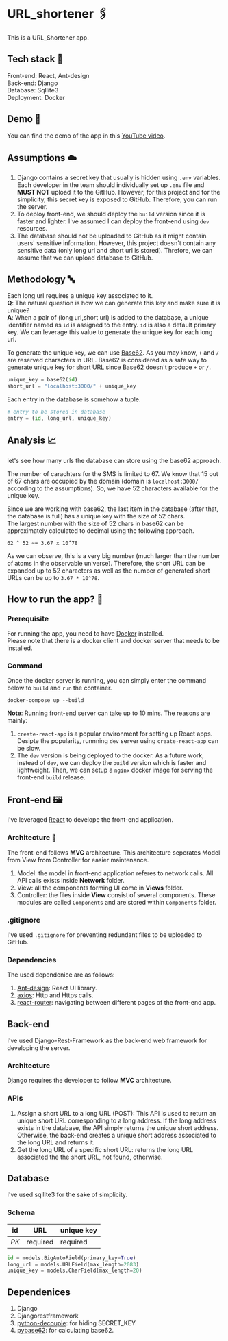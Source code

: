 # URL_shortener 🖇️

This is a URL_Shortener app.

## Tech stack 👕

Front-end: React, Ant-design
<br>
Back-end: Django
<br>
Database: Sqllite3
<br>
Deployment: Docker

## Demo 🎥

You can find the demo of the app in this [YouTube video](https://youtu.be/aIrZlY3LTQE).

## Assumptions ☁️

1. Django contains a secret key that usually is hidden using `.env` variables. Each developer in the team should individually set up `.env` file and **MUST NOT** upload it to the GitHub. However, for this project and for the simplicity, this secret key is exposed to GitHub. Therefore, you can run the server.
2. To deploy front-end, we should deploy the `build` version since it is faster and lighter. I've assumed I can deploy the front-end using `dev` resources.
3. The database should not be uploaded to GitHub as it might contain users' sensitive information. However, this project doesn't contain any sensitive data (only long url and short url is stored). Threfore, we can assume that we can upload database to GitHub.

## Methodology 🔤

Each long url requires a unique key associated to it.  
**Q**: The natural question is how we can generate this key and make sure it is unique?  
**A**: When a pair of (long url,short url) is added to the database, a unique identifier named as `id` is assigned to the entry. `id` is also a default primary key. We can leverage this value to generate the unique key for each long url.

To generate the unique key, we can use [Base62](https://en.wikipedia.org/wiki/Base62). As you may know, `+` and `/` are reserved characters in URL. Base62 is considered as a safe way to generate unique key for short URL since Base62 doesn't produce `+` or `/`.

```Python
unique_key = base62(id)
short_url = "localhost:3000/" + unique_key
```

Each entry in the database is somehow a tuple.

```Python
# entry to be stored in database
entry = (id, long_url, unique_key)
```

## Analysis 📈

let's see how many urls the database can store using the base62 approach.

The number of carachters for the SMS is limited to 67. We know that 15 out of 67 chars are occupied by the domain (domain is `localhost:3000/` according to the assumptions). So, we have 52 characters available for the unique key.

Since we are working with base62, the last item in the database (after that, the database is full) has a unique key with the size of 52 chars.  
The largest number with the size of 52 chars in base62 can be approximately calculated to decimal using the following approach.

```
62 ^ 52 ~= 3.67 x 10^78
```

As we can observe, this is a very big number (much larger than the number of atoms in the observable universe). Therefore, the short URL can be expanded up to 52 characters as well as the number of generated short URLs can be up to `3.67 * 10^78`.

## How to run the app? 🤨

### Prerequisite

For running the app, you need to have [Docker](https://docs.docker.com/get-docker/) installed.  
Please note that there is a docker client and docker server that needs to be installed.

### Command

Once the docker server is running, you can simply enter the command below to `build` and `run` the container.

```
docker-compose up --build
```

**Note**: Running front-end server can take up to 10 mins. The reasons are mainly:

1. `create-react-app` is a popular environment for setting up React apps. Desipte the popularity, runnning `dev` server using `create-react-app` can be slow.
2. The `dev` version is being deployed to the docker. As a future work, instead of `dev`, we can deploy the `build` version which is faster and lightweight. Then, we can setup a `nginx` docker image for serving the front-end `build` release.

## Front-end 🖼️

I've leveraged [React](https://reactjs.org/) to develope the front-end application.

### Architecture 🧱

The front-end follows **MVC** architecture. This architecture seperates Model from View from Controller for easier maintenance.

1. Model: the model in front-end application referes to network calls. All API calls exists inside **Network** folder.
2. View: all the components forming UI come in **Views** folder.
3. Controller: the files inside **View** consist of several components. These modules are called `Components` and are stored within `Components` folder.

### .gitignore

I've used `.gitignore` for preventing redundant files to be uploaded to GitHub.

### Dependencies

The used dependenice are as follows:

1. [Ant-design](https://ant.design/): React UI library.
2. [axios](https://axios-http.com/): Http and Https calls.
3. [react-router](https://github.com/remix-run/react-router): navigating between different pages of the front-end app.

## Back-end

I've used Django-Rest-Framework as the back-end web framework for developing the server.

### Architecture

Django requires the developer to follow **MVC** architecture.

### APIs

1. Assign a short URL to a long URL (POST): This API is used to return an unique short URL corresponding to a long address. If the long address exists in the database, the API simply returns the unique short address. Otherwise, the back-end creates a unique short address associated to the long URL and returns it.
2. Get the long URL of a specific short URL: returns the long URL associated the the short URL, not found, otherwise.

## Database

I've used sqllite3 for the sake of simplicity.

### Schema

| id   | URL      | unique key |
| ---- | -------- | ---------- |
| _PK_ | required | required   |

```Python
id = models.BigAutoField(primary_key=True)
long_url = models.URLField(max_length=2083)
unique_key = models.CharField(max_length=20)
```

## Dependenices

1. Django
2. Djangorestframework
3. [python-decouple](https://pypi.org/project/python-decouple/): for hiding SECRET_KEY
4. [pybase62](https://github.com/suminb/base62): for calculating base62.

